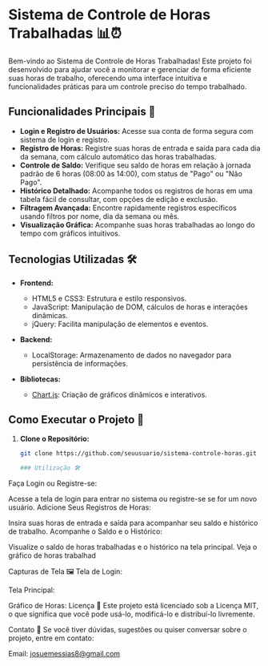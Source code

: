 # **Sistema de Controle de Horas Trabalhadas 📊⏰**

Bem-vindo ao Sistema de Controle de Horas Trabalhadas! Este projeto foi desenvolvido para ajudar você a monitorar e gerenciar de forma eficiente suas horas de trabalho, oferecendo uma interface intuitiva e funcionalidades práticas para um controle preciso do tempo trabalhado.

## **Funcionalidades Principais 🚀**

- **Login e Registro de Usuários:** Acesse sua conta de forma segura com sistema de login e registro.
- **Registro de Horas:** Registre suas horas de entrada e saída para cada dia da semana, com cálculo automático das horas trabalhadas.
- **Controle de Saldo:** Verifique seu saldo de horas em relação à jornada padrão de 6 horas (08:00 às 14:00), com status de "Pago" ou "Não Pago".
- **Histórico Detalhado:** Acompanhe todos os registros de horas em uma tabela fácil de consultar, com opções de edição e exclusão.
- **Filtragem Avançada:** Encontre rapidamente registros específicos usando filtros por nome, dia da semana ou mês.
- **Visualização Gráfica:** Acompanhe suas horas trabalhadas ao longo do tempo com gráficos intuitivos.

## **Tecnologias Utilizadas 🛠**

- **Frontend:**
  - HTML5 e CSS3: Estrutura e estilo responsivos.
  - JavaScript: Manipulação de DOM, cálculos de horas e interações dinâmicas.
  - jQuery: Facilita manipulação de elementos e eventos.

- **Backend:**
  - LocalStorage: Armazenamento de dados no navegador para persistência de informações.

- **Bibliotecas:**
  - [Chart.js](https://www.chartjs.org/): Criação de gráficos dinâmicos e interativos.

## **Como Executar o Projeto 🚀**

1. **Clone o Repositório:**
   ```bash
   git clone https://github.com/seuusuario/sistema-controle-horas.git

   ### Utilização 🛠️
Faça Login ou Registre-se:

Acesse a tela de login para entrar no sistema ou registre-se se for um novo usuário.
Adicione Seus Registros de Horas:

Insira suas horas de entrada e saída para acompanhar seu saldo e histórico de trabalho.
Acompanhe o Saldo e o Histórico:

Visualize o saldo de horas trabalhadas e o histórico na tela principal.
Veja o gráfico de horas trabalhad

Capturas de Tela 🖼
Tela de Login:

Tela Principal:

Gráfico de Horas:
Licença 📄
Este projeto está licenciado sob a Licença MIT, o que significa que você pode usá-lo, modificá-lo e distribuí-lo livremente.

Contato 📧
Se você tiver dúvidas, sugestões ou quiser conversar sobre o projeto, entre em contato:

Email: josuemessias8@gmail.com
